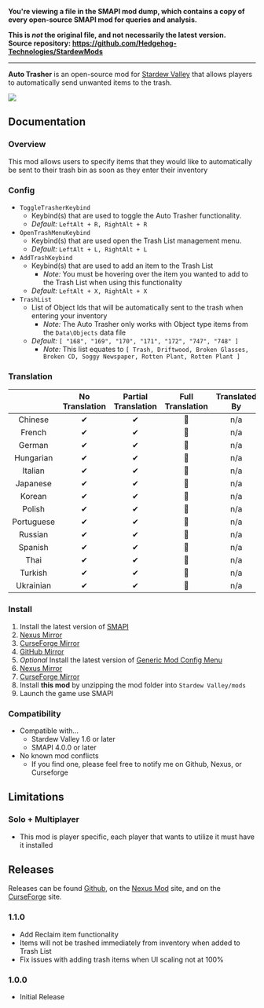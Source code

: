**You're viewing a file in the SMAPI mod dump, which contains a copy of every open-source SMAPI mod
for queries and analysis.**

**This is _not_ the original file, and not necessarily the latest version.**  
**Source repository: https://github.com/Hedgehog-Technologies/StardewMods**

----

**Auto Trasher** is an open-source mod for [Stardew Valley](https://stardewvalley.net) that allows players to automatically send unwanted items to the trash.

![](https://i.imgur.com/TcdN9b9.gif)

## Documentation
### Overview
This mod allows users to specify items that they would like to automatically be sent to their trash bin as soon as they enter their inventory

### Config
- `ToggleTrasherKeybind`
  - Keybind(s) that are used to toggle the Auto Trasher functionality.
  - *Default:* `LeftAlt + R, RightAlt + R`
- `OpenTrashMenuKeybind`
  - Keybind(s) that are used open the Trash List management menu.
  - *Default:* `LeftAlt + L, RightAlt + L`
- `AddTrashKeybind`
  - Keybind(s) that are used to add an item to the Trash List
    - *Note:* You must be hovering over the item you wanted to add to the Trash List when using this functionality
  - *Default:* `LeftAlt + X, RightAlt + X`
- `TrashList`
  - List of Object Ids that will be automatically sent to the trash when entering your inventory
    - *Note:* The Auto Trasher only works with Object type items from the `Data\Objects` data file
  - *Default:* `[ "168", "169", "170", "171", "172", "747", "748" ]`
    - *Note:* This list equates to `[ Trash, Driftwood, Broken Glasses, Broken CD, Soggy Newspaper, Rotten Plant, Rotten Plant ]`

### Translation
&nbsp;     | No Translation  | Partial Translation  | Full Translation  | Translated By
:--------: | :-------------: | :------------------: | :---------------: | :------------:
Chinese    | ✔              | ✔                   | 🤖                | n/a
French     | ✔              | ✔                   | 🤖                | n/a
German     | ✔              | ✔                   | 🤖                | n/a
Hungarian  | ✔              | ✔                   | 🤖                | n/a
Italian    | ✔              | ✔                   | 🤖                | n/a
Japanese   | ✔              | ✔                   | 🤖                | n/a
Korean     | ✔              | ✔                   | 🤖                | n/a
Polish     | ✔              | ✔                   | 🤖                | n/a
Portuguese | ✔              | ✔                   | 🤖                | n/a
Russian    | ✔              | ✔                   | 🤖                | n/a
Spanish    | ✔              | ✔                   | 🤖                | n/a
Thai       | ✔              | ✔                   | 🤖                | n/a
Turkish    | ✔              | ✔                   | 🤖                | n/a
Ukrainian  | ✔              | ✔                   | 🤖                | n/a

### Install
1. Install the latest version of [SMAPI](https://smapi.io)
  1. [Nexus Mirror](https://www.nexusmods.com/stardewvalley/mods/2400)
  2. [CurseForge Mirror](https://www.curseforge.com/stardewvalley/utility/smapi)
  3. [GitHub Mirror](https://github.com/Pathoschild/SMAPI/releases)
2. *Optional* Install the latest version of [Generic Mod Config Menu](https://spacechase0.com/mods/stardew-valley/generic-mod-config-menu/)
  1. [Nexus Mirror](https://www.nexusmods.com/stardewvalley/mods/5098)
  2. [CurseForge Mirror](https://www.curseforge.com/stardewvalley/mods/generic-mod-config-menu)
3. Install **this mod** by unzipping the mod folder into `Stardew Valley/mods`
4. Launch the game use SMAPI

### Compatibility
- Compatible with...
  - Stardew Valley 1.6 or later
  - SMAPI 4.0.0 or later
- No known mod conflicts
  - If you find one, please feel free to notify me on Github, Nexus, or Curseforge

## Limitations
### Solo + Multiplayer
- This mod is player specific, each player that wants to utilize it must have it installed

## Releases
Releases can be found [Github](https://github.com/Hedgehog-Technologies/StardewMods/releases), on the [Nexus Mod](https://www.nexusmods.com/stardewvalley/mods/23663) site, and on the [CurseForge](https://www.curseforge.com/stardewvalley/mods/auto-trasher) site.
### 1.1.0
- Add Reclaim item functionality
- Items will not be trashed immediately from inventory when added to Trash List
- Fix issues with adding trash items when UI scaling not at 100%
### 1.0.0
- Initial Release
